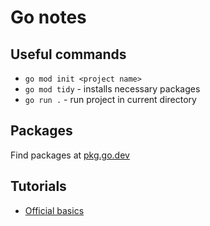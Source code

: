 # Go notes

## Useful commands

- `go mod init <project name>`
- `go mod tidy` - installs necessary packages
- `go run .` - run project in current directory

## Packages

Find packages at [pkg.go.dev](https://pkg.go.dev/)

## Tutorials

- [Official basics](https://go.dev/doc/tutorial/getting-started)
